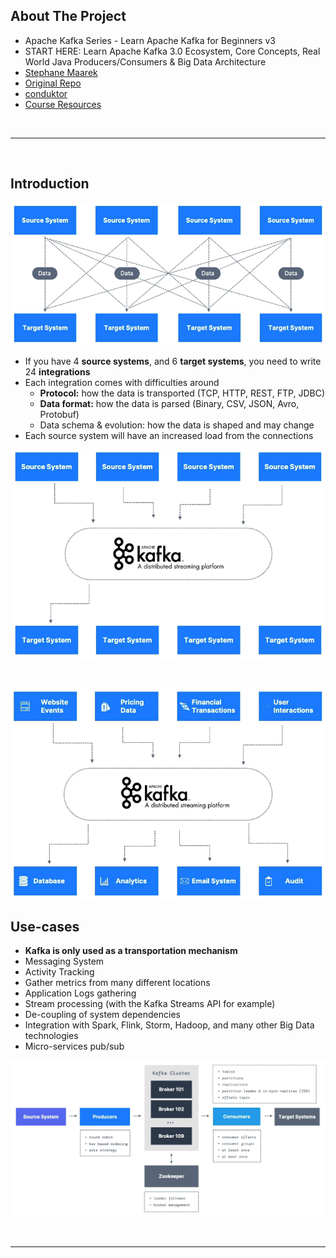 ## About The Project

- Apache Kafka Series - Learn Apache Kafka for Beginners v3
- START HERE: Learn Apache Kafka 3.0 Ecosystem, Core Concepts, Real World Java Producers/Consumers & Big Data Architecture
- [Stephane Maarek ](https://github.com/simplesteph)
- [Original Repo](https://github.com/conduktor/kafka-beginners-course)
- [conduktor](https://www.conduktor.io/)
- [Course Resources](https://www.conduktor.io/apache-kafka-for-beginners)

&nbsp;

---

&nbsp;

## Introduction

![source-systems-target-systems](/diagrams/source-systems-target-systems.png)

- If you have 4 **source systems**, and 6 **target systems**, you need to write 24 **integrations**
- Each integration comes with difficulties around
  - **Protocol:** how the data is transported (TCP, HTTP, REST, FTP, JDBC)
  - **Data format:** how the data is parsed (Binary, CSV, JSON, Avro, Protobuf)
  - Data schema & evolution: how the data is shaped and may change
- Each source system will have an increased load from the connections

![decoupling-of-data-streams-and-systems](/diagrams/decoupling-of-data-streams-and-systems.png)

&nbsp;

![decoupling-of-data-streams-and-systems-2](/diagrams/decoupling-of-data-streams-and-systems-2.png)

## Use-cases

- **Kafka is only used as a transportation mechanism**
- Messaging System
- Activity Tracking
- Gather metrics from many different locations
- Application Logs gathering
- Stream processing (with the Kafka Streams API for example)
- De-coupling of system dependencies
- Integration with Spark, Flink, Storm, Hadoop, and many other Big Data technologies
- Micro-services pub/sub

![course-outline](/diagrams/course-outline.png)

&nbsp;

---

&nbsp;

